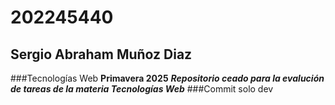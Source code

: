 # 202245440
## Sergio Abraham Muñoz Diaz
###Tecnologías Web
**Primavera 2025**
***Repositorio ceado para la evalución de tareas de la materia Tecnologías Web***
###Commit solo dev
